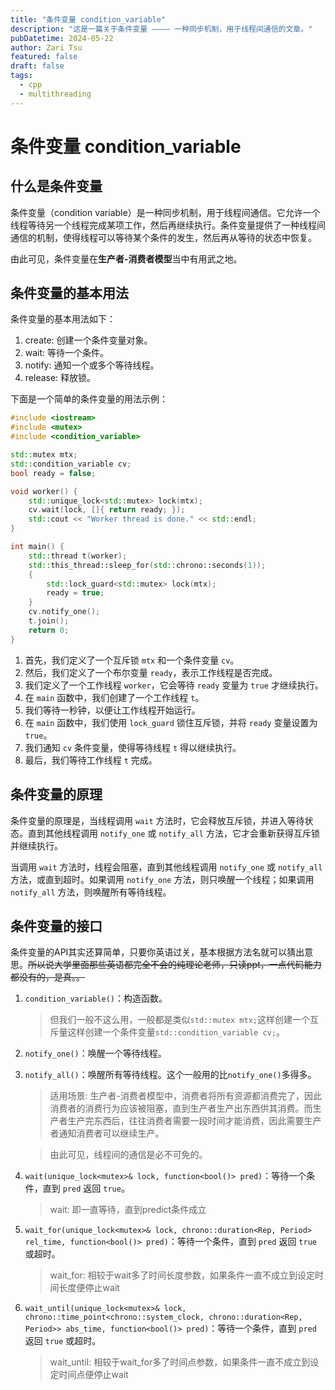 ```yaml
---
title: "条件变量 condition_variable"
description: "这是一篇关于条件变量 ———— 一种同步机制，用于线程间通信的文章。"
pubDatetime: 2024-05-22
author: Zari Tsu
featured: false
draft: false
tags:
  - cpp
  - multithreading
---
```


# 条件变量 condition_variable

## 什么是条件变量

条件变量（condition variable）是一种同步机制，用于线程间通信。它允许一个线程等待另一个线程完成某项工作，然后再继续执行。条件变量提供了一种线程间通信的机制，使得线程可以等待某个条件的发生，然后再从等待的状态中恢复。

由此可见，条件变量在**生产者-消费者模型**当中有用武之地。

## 条件变量的基本用法

条件变量的基本用法如下：

1. create: 创建一个条件变量对象。
2. wait: 等待一个条件。
3. notify: 通知一个或多个等待线程。
4. release: 释放锁。

下面是一个简单的条件变量的用法示例：

```cpp
#include <iostream>
#include <mutex>
#include <condition_variable>

std::mutex mtx;
std::condition_variable cv;
bool ready = false;

void worker() {
    std::unique_lock<std::mutex> lock(mtx);
    cv.wait(lock, []{ return ready; });
    std::cout << "Worker thread is done." << std::endl;
}

int main() {
    std::thread t(worker);
    std::this_thread::sleep_for(std::chrono::seconds(1));
    {
        std::lock_guard<std::mutex> lock(mtx);
        ready = true;
    }
    cv.notify_one();
    t.join();
    return 0;
}
```

1. 首先，我们定义了一个互斥锁 `mtx` 和一个条件变量 `cv`。
2. 然后，我们定义了一个布尔变量 `ready`，表示工作线程是否完成。
3. 我们定义了一个工作线程 `worker`，它会等待 `ready` 变量为 `true` 才继续执行。
4. 在 `main` 函数中，我们创建了一个工作线程 `t`。
5. 我们等待一秒钟，以便让工作线程开始运行。
6. 在 `main` 函数中，我们使用 `lock_guard` 锁住互斥锁，并将 `ready` 变量设置为 `true`。
7. 我们通知 `cv` 条件变量，使得等待线程 `t` 得以继续执行。
8. 最后，我们等待工作线程 `t` 完成。


## 条件变量的原理

条件变量的原理是，当线程调用 `wait` 方法时，它会释放互斥锁，并进入等待状态。直到其他线程调用 `notify_one` 或 `notify_all` 方法，它才会重新获得互斥锁并继续执行。

当调用 `wait` 方法时，线程会阻塞，直到其他线程调用 `notify_one` 或 `notify_all` 方法，或直到超时。如果调用 `notify_one` 方法，则只唤醒一个线程；如果调用 `notify_all` 方法，则唤醒所有等待线程。

## 条件变量的接口

条件变量的API其实还算简单，只要你英语过关，基本根据方法名就可以猜出意思。~~所以说大学里面那些英语都完全不会的纯理论老师，只读ppt，一点代码能力都没有的，是真。。~~

1. `condition_variable()`：构造函数。
    
    > 但我们一般不这么用，一般都是类似`std::mutex mtx;`这样创建一个互斥量这样创建一个条件变量`std::condition_variable cv;`。

2. `notify_one()`：唤醒一个等待线程。

3. `notify_all()`：唤醒所有等待线程。这个一般用的比`notify_one()`多得多。

    > 适用场景: 生产者-消费者模型中，消费者将所有资源都消费完了，因此消费者的消费行为应该被阻塞，直到生产者生产出东西供其消费。而生产者生产完东西后，往往消费者需要一段时间才能消费，因此需要生产者通知消费者可以继续生产。

    > 由此可见，线程间的通信是必不可免的。

4. `wait(unique_lock<mutex>& lock, function<bool()> pred)`：等待一个条件，直到 `pred` 返回 `true`。

    > wait: 即一直等待，直到predict条件成立

5. `wait_for(unique_lock<mutex>& lock, chrono::duration<Rep, Period> rel_time, function<bool()> pred)`：等待一个条件，直到 `pred` 返回 `true` 或超时。

    > wait_for: 相较于wait多了时间长度参数，如果条件一直不成立到设定时间长度便停止wait

6. `wait_until(unique_lock<mutex>& lock, chrono::time_point<chrono::system_clock, chrono::duration<Rep, Period>> abs_time, function<bool()> pred)`：等待一个条件，直到 `pred` 返回 `true` 或超时。

    > wait_until: 相较于wait_for多了时间点参数，如果条件一直不成立到设定时间点便停止wait